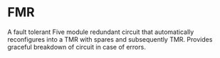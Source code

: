 # FMR
A fault tolerant Five module redundant circuit that automatically reconfigures into a TMR with spares and subsequently TMR. Provides graceful breakdown of circuit in case of errors.
